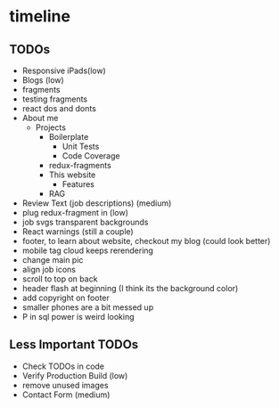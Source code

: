 # timeline

## TODOs
 * Responsive iPads(low)
 * Blogs (low)
  * fragments
  * testing fragments   
  * react dos and donts
  * About me
    * Projects
        * Boilerplate
          * Unit Tests
          * Code Coverage
        * redux-fragments
        * This website
          * Features
        * RAG
 * Review Text (job descriptions) (medium)
 * plug redux-fragment in (low)
 * job svgs transparent backgrounds
 * React warnings (still a couple)
 * footer, to learn about website, checkout my blog (could look better)
 * mobile tag cloud keeps rerendering
 * change main pic
 * align job icons
 * scroll to top on back
 * header flash at beginning (I think its the background color)
 * add copyright on footer
 * smaller phones are a bit messed up
 * P in sql power is weird looking
  
## Less Important TODOs
 * Check TODOs in code
 * Verify Production Build (low)
 * remove unused images
 * Contact Form (medium)